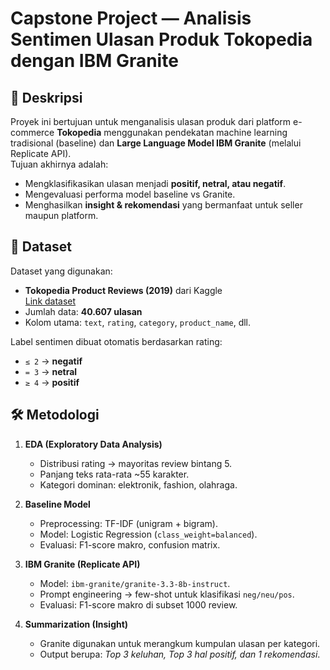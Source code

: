 # Capstone Project — Analisis Sentimen Ulasan Produk Tokopedia dengan IBM Granite

## 📌 Deskripsi
Proyek ini bertujuan untuk menganalisis ulasan produk dari platform e-commerce **Tokopedia** menggunakan pendekatan machine learning tradisional (baseline) dan **Large Language Model IBM Granite** (melalui Replicate API).  
Tujuan akhirnya adalah:
- Mengklasifikasikan ulasan menjadi **positif, netral, atau negatif**.
- Mengevaluasi performa model baseline vs Granite.
- Menghasilkan **insight & rekomendasi** yang bermanfaat untuk seller maupun platform.

## 📂 Dataset
Dataset yang digunakan:
- **Tokopedia Product Reviews (2019)** dari Kaggle  
  [Link dataset](https://www.kaggle.com/datasets/farhan999/tokopedia-product-reviews)  
- Jumlah data: **40.607 ulasan**  
- Kolom utama: `text`, `rating`, `category`, `product_name`, dll. 

Label sentimen dibuat otomatis berdasarkan rating:
- `≤ 2` → **negatif**
- `= 3` → **netral**
- `≥ 4` → **positif**

## 🛠️ Metodologi
1. **EDA (Exploratory Data Analysis)**
   - Distribusi rating → mayoritas review bintang 5.
   - Panjang teks rata-rata ~55 karakter.
   - Kategori dominan: elektronik, fashion, olahraga.

2. **Baseline Model**
   - Preprocessing: TF-IDF (unigram + bigram).
   - Model: Logistic Regression (`class_weight=balanced`).
   - Evaluasi: F1-score makro, confusion matrix.

3. **IBM Granite (Replicate API)**
   - Model: `ibm-granite/granite-3.3-8b-instruct`.
   - Prompt engineering → few-shot untuk klasifikasi `neg/neu/pos`.
   - Evaluasi: F1-score makro di subset 1000 review.

4. **Summarization (Insight)**
   - Granite digunakan untuk merangkum kumpulan ulasan per kategori.
   - Output berupa: *Top 3 keluhan, Top 3 hal positif, dan 1 rekomendasi*.
  


